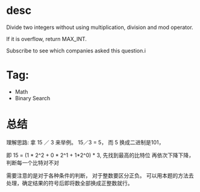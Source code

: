 # desc
Divide two integers without using multiplication, division and mod operator.

If it is overflow, return MAX_INT.

Subscribe to see which companies asked this question.i

# Tag:

* Math
* Binary Search

# 总结

理解思路: 拿 15 ／ 3 来举例。 15／3 = 5， 而 5 换成二进制是101，

即 15  = (1 * 2^2 + 0 * 2^1 + 1*2^0) * 3, 先找到最高的比特位 再依次下降下降，判断每一个比特对不对

需要注意的是对于各种条件的判断， 对于整数要区分正负。  可以用本题的方法去处理，确定结果的符号后即将数全部换成正整数就行。
